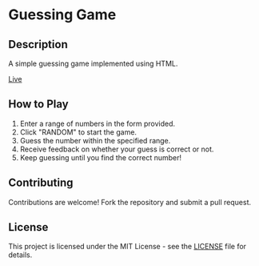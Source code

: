 
<h1>Guessing Game</h1>
        
<h2>Description</h2>
<p>A simple guessing game implemented using HTML.</p>
<a href= "https://404nix.github.io/GuessTheNumber/
">Live</a>
        
<h2>How to Play</h2>
        <ol>
            <li>Enter a range of numbers in the form provided.</li>
            <li>Click "RANDOM" to start the game.</li>
            <li>Guess the number within the specified range.</li>
            <li>Receive feedback on whether your guess is correct or not.</li>
            <li>Keep guessing until you find the correct number!</li>
        </ol>
        
<h2>Contributing</h2>
    <p>Contributions are welcome! Fork the repository and submit a pull request.</p>
        
<h2>License</h2>
        <p>This project is licensed under the MIT License - see the <a href="#">LICENSE</a> file for details.</p>
